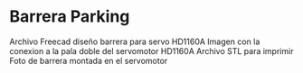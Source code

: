 # Barrera Parking
Archivo Freecad diseño barrera para servo HD1160A
Imagen con la conexion a la pala doble del servomotor HD1160A
Archivo STL para imprimir
Foto de barrera montada en el servomotor
